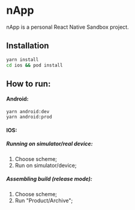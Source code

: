 # nApp

nApp is a personal React Native Sandbox project.

## Installation

```bash
yarn install
cd ios && pod install
```

## How to run:

#### Android:

```
yarn android:dev
yarn android:prod
```

#### IOS:

##### Running on simulator/real device:

1. Choose scheme;
1. Run on simulator/device;

##### Assembling build (release mode):

1. Choose scheme;
1. Run "Product/Archive";
